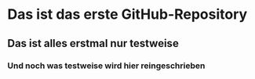 # Das ist das erste GitHub-Repository

## Das ist alles erstmal nur testweise

### Und noch was testweise wird hier reingeschrieben
